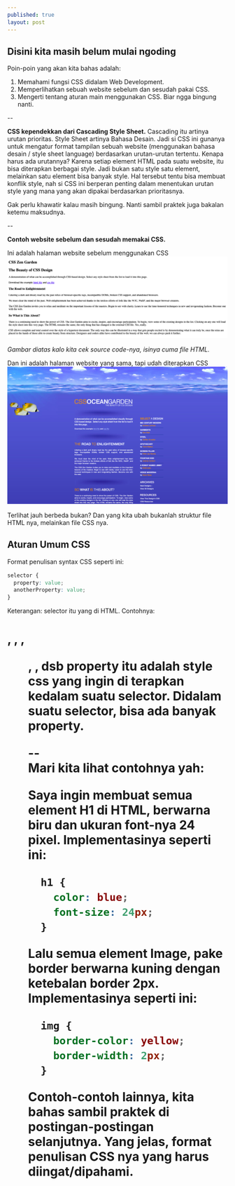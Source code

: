 ```yaml
---
published: true
layout: post
---
```

## Disini kita masih belum mulai ngoding

Poin-poin yang akan kita bahas adalah:
1. Memahami fungsi CSS didalam Web Development.
2. Memperlihatkan sebuah website sebelum dan sesudah pakai CSS.
3. Mengerti tentang aturan main menggunakan CSS. Biar ngga bingung nanti.

--

**CSS kependekkan dari Cascading Style Sheet.**
Cascading itu artinya urutan prioritas. Style Sheet artinya Bahasa Desain. Jadi si CSS ini gunanya untuk mengatur format tampilan sebuah website (menggunakan bahasa desain / style sheet language) berdasarkan urutan-urutan tertentu. Kenapa harus ada urutannya? Karena setiap element HTML pada suatu website, itu bisa diterapkan berbagai style. Jadi bukan satu style satu element, melainkan satu element bisa banyak style. Hal tersebut tentu bisa membuat konflik style, nah si CSS ini berperan penting dalam menentukan urutan style yang mana yang akan dipakai berdasarkan prioritasnya. 

Gak perlu khawatir kalau masih bingung. Nanti sambil praktek juga bakalan ketemu maksudnya. 

--

**Contoh website sebelum dan sesudah memakai CSS.**

Ini adalah halaman website sebelum menggunakan CSS
![HTML Page](/images/html.png "Halaman HTML only")

_Gambar diatas kalo kita cek source code-nya, isinya cuma file HTML._

Dan ini adalah halaman website yang sama, tapi udah diterapkan CSS
![CSS Page](/images/css.png "Halaman HTML yang sudah di format menggunakan CSS")

Terlihat jauh berbeda bukan? Dan yang kita ubah bukanlah struktur file HTML nya, melainkan file CSS nya. 


## Aturan Umum CSS ##

Format penulisan syntax CSS seperti ini:

```CSS
selector {
  property: value;
  anotherProperty: value;
}
```

Keterangan:
selector itu yang di HTML. Contohnya: <H1>, <body>, <span>, <ul>, <table>, dsb
property itu adalah style css yang ingin di terapkan kedalam suatu selector. Didalam suatu selector, bisa ada banyak property. 
  
--  
Mari kita lihat contohnya yah:

Saya ingin membuat semua element H1 di HTML, berwarna biru dan ukuran font-nya 24 pixel. 
Implementasinya seperti ini:
  
```CSS
  h1 {
  	color: blue;
  	font-size: 24px;
  }
```

Lalu semua element Image, pake border berwarna kuning dengan ketebalan border 2px.
Implementasinya seperti ini:
  
```CSS
  img {
  	border-color: yellow;
  	border-width: 2px;
  }
```
  
Contoh-contoh lainnya, kita bahas sambil praktek di postingan-postingan selanjutnya. Yang jelas, format penulisan CSS nya yang harus diingat/dipahami.
